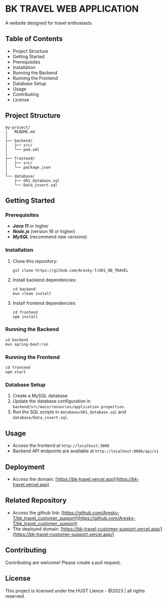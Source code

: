 # BK TRAVEL WEB APPLICATION
A website designed for travel enthusiasts.
## Table of Contents
- Project Structure
- Getting Started
- Prerequisites
- Installation
- Running the Backend
- Running the Frontend
- Database Setup
- Usage
- Contributing
- License
## Project Structure
```
my-project/
│   README.md
│
├── backend/
│   ├── src/
│   └── pom.xml
│
├── frontend/
│   ├── src/
│   └── package.json
│
└── database/
    ├── GR1_database.sql
    └── Data_insert.sql
```
## Getting Started
### Prerequisites
- ***Java 11*** or higher
- ***Node.js*** (version 16 or higher)
- ***MySQL*** (recommend new versions)
### Installation
1. Clone this repository:
   ```
   git clone https://github.com/Aresky-T/GR1_DB_TRAVEL
   ```
2. Install backend dependencies:
   ```
   cd backend
   mvn clean install
   ```
3. Install frontend dependencies:
   ```
   cd frontend
   npm install
   ```
### Running the Backend
   ```
   cd backend
   mvn spring-boot:run
   ```
### Running the Frontend
   ```
   cd frontend
   npm start
   ```
### Database Setup
1. Create a MySQL database
2. Update the database configuration in ```backend/src/main/resources/application.properties```.
3. Run the SQL scripts in ```database/GR1_database.sql``` and ```database/Data_insert.sql```.
## Usage
- Access the frontend at ```http://localhost:3000```
- Backend API endpoints are available at ```http://localhost:8080/api/v1```
## Deployment
- Access the domain: [https://bk-travel.vercel.app](https://bk-travel.vercel.app)
## Related Repository
- Access the github link: [https://github.com/Aresky-T/bk_travel_customer_support](https://github.com/Aresky-T/bk_travel_customer_support)
- The deployed domain: [https://bk-travel-customer-support.vercel.app/](https://bk-travel-customer-support.vercel.app/)
## Contributing
Contributing are welcome! Please create a pull request.
## License
This project is licensed under the HUST Lience - @2023 | all rights reserved.
  
